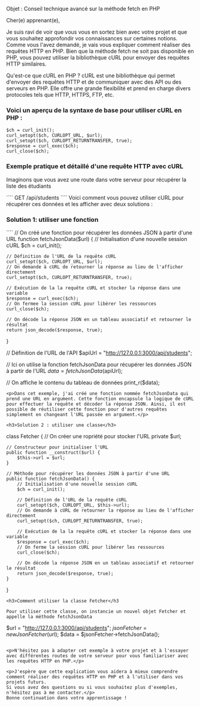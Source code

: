 Objet : Conseil technique avancé sur la méthode fetch en PHP

Cher(e) apprenant(e),

Je suis ravi de voir que vous vous en sortez bien avec votre projet et que vous souhaitez approfondir vos connaissances sur certaines notions. Comme vous l'avez demandé, je vais vous expliquer comment réaliser des requêtes HTTP en PHP. Bien que la méthode fetch ne soit pas disponible en PHP, vous pouvez utiliser la bibliothèque cURL pour envoyer des requêtes HTTP similaires.

Qu'est-ce que cURL en PHP ?
cURL est une bibliothèque qui permet d'envoyer des requêtes HTTP et de communiquer avec des API ou des serveurs en PHP. Elle offre une grande flexibilité et prend en charge divers protocoles tels que HTTP, HTTPS, FTP, etc.

<h3>Voici un aperçu de la syntaxe de base pour utiliser cURL en PHP :</h3>

````
$ch = curl_init();
curl_setopt($ch, CURLOPT_URL, $url);
curl_setopt($ch, CURLOPT_RETURNTRANSFER, true);
$response = curl_exec($ch);
curl_close($ch);
````
<h3>Exemple pratique et détaillé d'une requête HTTP avec cURL</h3>
<p>Imaginons que vous avez une route dans votre serveur pour récupérer la liste des étudiants</p>
````
GET /api/students
````
Voici comment vous pouvez utiliser cURL pour récupérer ces données et les afficher avec deux solutions :

<h3>Solution 1: utiliser une fonction</h3>
````
// On créé une fonction pour récupérer les données JSON à partir d'une URL
function fetchJsonData($url) {
    // Initialisation d'une nouvelle session cURL
    $ch = curl_init();

    // Définition de l'URL de la requête cURL
    curl_setopt($ch, CURLOPT_URL, $url);
    // On demande à cURL de retourner la réponse au lieu de l'afficher directement
    curl_setopt($ch, CURLOPT_RETURNTRANSFER, true);

    // Exécution de la la requête cURL et stocker la réponse dans une variable
    $response = curl_exec($ch);
    // On fermee la session cURL pour libérer les ressources
    curl_close($ch);

    // On décode la réponse JSON en un tableau associatif et retourner le résultat
    return json_decode($response, true);
}

// Définition de l'URL de l'API
$apiUrl = "http://127.0.0.1:3000/api/students";

// Ici on utilise la fonction fetchJsonData pour récupérer les données JSON à partir de l'URL
$data = fetchJsonData($apiUrl);

// On affiche le contenu du tableau de données
print_r($data);

````
<p>Dans cet exemple, j'ai créé une fonction nommée fetchJsonData qui prend une URL en argument. Cette fonction encapsule la logique de cURL pour effectuer la requête et décoder la réponse JSON. Ainsi, il est possible de réutiliser cette fonction pour d'autres requêtes simplement en changeant l'URL passée en argument.</p>

<h3>Solution 2 : utiliser une classe</h3>

````
class Fetcher 
{
    // On créer une ropriété pour stocker l'URL
    private $url;

    // Constructeur pour initialiser l'URL
    public function __construct($url) {
        $this->url = $url;
    }

    // Méthode pour récupérer les données JSON à partir d'une URL
    public function fetchJsonData() {
        // Initialisation d'une nouvelle session cURL
        $ch = curl_init();

        // Définition de l'URL de la requête cURL
        curl_setopt($ch, CURLOPT_URL, $this->url);
        // On demande à cURL de retourner la réponse au lieu de l'afficher directement
        curl_setopt($ch, CURLOPT_RETURNTRANSFER, true);

        // Exécution de la la requête cURL et stocker la réponse dans une variable
        $response = curl_exec($ch);
        // On ferme la session cURL pour libérer les ressources
        curl_close($ch);

        // On décode la réponse JSON en un tableau associatif et retourner le résultat
        return json_decode($response, true);
    }
}
````
<h3>Comment utiliser la classe Fetcher</h3

Pour utiliser cette classe, on instancie un nouvel objet Fetcher et appelle la méthode fetchJsonData

````
$url = "http://127.0.0.1:3000/api/students";
$jsonFetcher = new JsonFetcher($url);
$data = $jsonFetcher->fetchJsonData();

````

<p>N'hésitez pas à adapter cet exemple à votre projet et à l'essayer avec différentes routes de votre serveur pour vous familiariser avec les requêtes HTTP en PHP.</p>

<p>J'espère que cette explication vous aidera à mieux comprendre comment réaliser des requêtes HTTP en PHP et à l'utiliser dans vos projets futurs. 
Si vous avez des questions ou si vous souhaitez plus d'exemples, n'hésitez pas à me contacter.</p>
Bonne continuation dans votre apprentissage !
